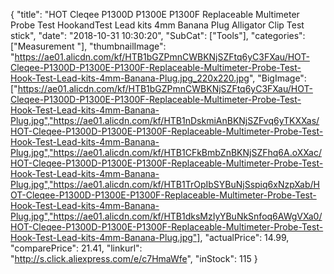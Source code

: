 {
	"title": "HOT Cleqee P1300D P1300E P1300F Replaceable Multimeter Probe Test HookandTest Lead kits 4mm Banana Plug Alligator Clip Test stick",
	"date": "2018-10-31 10:30:20",
	"SubCat": ["Tools"],
	"categories": ["Measurement "],
	"thumbnailImage": "https://ae01.alicdn.com/kf/HTB1bGZPmnCWBKNjSZFtq6yC3FXau/HOT-Cleqee-P1300D-P1300E-P1300F-Replaceable-Multimeter-Probe-Test-Hook-Test-Lead-kits-4mm-Banana-Plug.jpg_220x220.jpg",
	"BigImage": ["https://ae01.alicdn.com/kf/HTB1bGZPmnCWBKNjSZFtq6yC3FXau/HOT-Cleqee-P1300D-P1300E-P1300F-Replaceable-Multimeter-Probe-Test-Hook-Test-Lead-kits-4mm-Banana-Plug.jpg","https://ae01.alicdn.com/kf/HTB1nDskmiAnBKNjSZFvq6yTKXXas/HOT-Cleqee-P1300D-P1300E-P1300F-Replaceable-Multimeter-Probe-Test-Hook-Test-Lead-kits-4mm-Banana-Plug.jpg","https://ae01.alicdn.com/kf/HTB1CFkBmbZnBKNjSZFhq6A.oXXac/HOT-Cleqee-P1300D-P1300E-P1300F-Replaceable-Multimeter-Probe-Test-Hook-Test-Lead-kits-4mm-Banana-Plug.jpg","https://ae01.alicdn.com/kf/HTB1TrOpIbSYBuNjSspiq6xNzpXab/HOT-Cleqee-P1300D-P1300E-P1300F-Replaceable-Multimeter-Probe-Test-Hook-Test-Lead-kits-4mm-Banana-Plug.jpg","https://ae01.alicdn.com/kf/HTB1dksMzIyYBuNkSnfoq6AWgVXa0/HOT-Cleqee-P1300D-P1300E-P1300F-Replaceable-Multimeter-Probe-Test-Hook-Test-Lead-kits-4mm-Banana-Plug.jpg"],
	"actualPrice": 14.99,
	"comparePrice": 21.41,
	"linkurl": "http://s.click.aliexpress.com/e/c7HmaWfe",
	"inStock": 115
}
